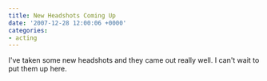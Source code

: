 ```yaml
---
title: New Headshots Coming Up
date: '2007-12-28 12:00:06 +0000'
categories:
- acting
---
```

I've taken some new headshots and they came out really well.  I can't wait to
put them up here.
